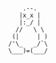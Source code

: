         .--.
       |x_x |
       |:_/ |
      //   \ \
     (|     | )
    /'\_   _/`\
    \___)=(___/
